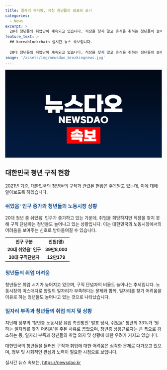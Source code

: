 ```yaml
---
title: 일자리 짝사랑, 지친 청년들의 쉼표와 포기
categories:
  - News
excerpt: >
  20대 청년들의 취업난이 계속되고 있습니다. 직장을 찾지 않고 휴식을 취하는 청년들이 늘어나고 있으며, 취업 의지가 저하된 청년도 늘고 있습니다. 코로나19로 인해 취업 시장이 어려워지고 있는 가운데, 청년층의 고용 문제가 심각해지고 있습니다. 30대까지 포함하면 쉬었음 인구는 70만 명에 육박하고 있으며, 수치로 드러나는 일자리 부족 문제가 심각합니다.
feature_text: >
  ## koreablockchain 실시간 뉴스 속보입니다.

  20대 청년들의 취업난이 계속되고 있습니다. 직장을 찾지 않고 휴식을 취하는 청년들이 늘어나고 있으며, 취업 의지가 저하된 청년도 늘고 있습니다. 코로나19로 인해 취업 시장이 어려워지고 있는 가운데, 청년층의 고용 문제가 심각해지고 있습니다. 30대까지 포함하면 쉬었음 인구는 70만 명에 육박하고 있으며, 수치로 드러나는 일자리 부족 문제가 심각합니다.
image: '/assets/img/newsdao_breakingnews.jpg'
---
```


<p><img src="/assets/img/newsdao_breakingnews.jpg" alt="koreablockchain 속보" /></p>

<h2 data-ke-size="size26">대한민국 청년 구직 현황</h2>

<p data-ke-size="size16">2021년 기준, 대한민국의 청년들의 구직과 관련된 현황은 주목받고 있는데, 이에 대해 알아보도록 하겠습니다.</p>

<h3><b><span style="color: #1a5490;">쉬었음' 인구 증가와 청년들의 노동시장 상황</span></b></h3>

<p data-ke-size="size16">20대 청년 중 쉬었음' 인구가 증가하고 있는 가운데, 취업을 희망하지만 직장을 찾지 못해 구직 단념하는 청년들도 늘어나고 있는 상황입니다. 이는 대한민국의 노동시장에서의 어려움을 보여주는 신호로 받아들여질 수 있습니다.</p>

<table>
    <tr>
        <td style="text-align: center; height: 17px;"><b>인구 구분</b></td>
        <td style="text-align: center; height: 17px;"><b>인원(명)</b></td>
    </tr>
    <tr>
        <td style="text-align: center; height: 17px;"><b>20대 쉬었음' 인구</b></td>
        <td style="text-align: center; height: 17px;"><b>39만8,000</b></td>
    </tr>
    <tr>
        <td style="text-align: center; height: 17px;"><b>20대 구직단념자</b></td>
        <td style="text-align: center; height: 17px;"><b>12만179</b></td>
    </tr>
</table>

<h3><b><span style="color: #1a5490;">청년들의 취업 어려움</span></b></h3>

<p data-ke-size="size16">청년들은 취업 시기가 늦어지고 있으며, 구직 단념자의 비율도 늘어나는 추세입니다. 노동시장의 미스매치로 양질의 일자리가 부족하다는 문제와 함께, 일자리를 찾기 어려움을 이유로 하는 청년들도 늘어나고 있는 것으로 나타났습니다.</p>

<h3><b><span style="color: #1a5490;">일자리 부족과 청년들의 취업 의지 및 상황</span></b></h3>

<p data-ke-size="size16">지난해 정부의 '청년층 노동시장 유입 촉진방안' 발표 당시, 쉬었음' 청년의 33%가 '원하는 일자리를 찾기 어려움'을 주된 사유로 꼽았으며, 청년층 상용근로자는 큰 폭으로 감소하는 등, 일자리 부족과 청년들의 취업 의지 및 상황에 대한 우려가 커지고 있습니다.</p>

<p data-ke-size="size16">대한민국의 청년들을 둘러싼 구직과 취업에 대한 어려움은 심각한 문제로 다가오고 있으며, 정부 및 사회적인 관심과 노력이 필요한 시점으로 보입니다.</p>
실시간 뉴스 속보는, <a href="https://newsdao.kr" rel="dofollow">https://newsdao.kr</a>


